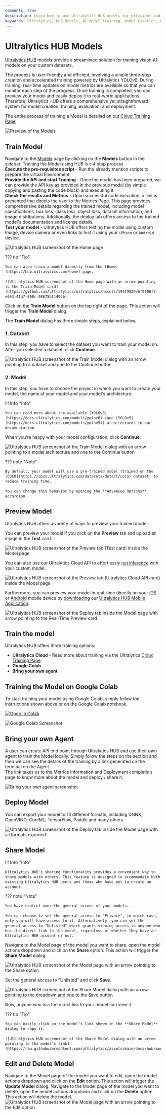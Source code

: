 ```yaml
---
comments: true
description: Learn how to use Ultralytics HUB models for efficient and user-friendly AI model training. For easy model creation, training, evaluation and deployment, follow our detailed guide.
keywords: Ultralytics, HUB Models, AI model training, model creation, model training, model evaluation, model deployment
---
```


# Ultralytics HUB Models

[Ultralytics HUB](https://hub.ultralytics.com/) models provide a streamlined solution for training vision AI models on your custom datasets.

The process is user-friendly and efficient, involving a simple three-step creation and accelerated training powered by Ultralytics YOLOv8. During training, real-time updates on model metrics are available so that you can monitor each step of the progress. Once training is completed, you can preview your model and easily deploy it to real-world applications. Therefore, Ultralytics HUB offers a comprehensive yet straightforward system for model creation, training, evaluation, and deployment.

The entire process of training a Model is detailed on our [Cloud Training Page](cloud-training.md)

![Preview of the Models](https://github.com/ultralytics/ultralytics/assets/19519529/a02e1441-f5f6-4935-ad75-ec18e425d8bd)

## Train Model

Navigate to the [Models](https://hub.ultralytics.com/models) page by clicking on the **Models** button in the sidebar.
Training the Model using HUB is a 4 step process <br />
**Execute the pre-requisites script** - Run the already mention scripts to prepare the virtual Environment.<br />
**Provide the API and start Training** - Once the model has been prepared, we can provide the API key as provided in the previous model (by simple copying and pasting the code block) and executing it.<br />
**Check the results and Metrics** - Upon successful code execution, a link is presented that directs the user to the Metrics Page. This page provides comprehensive details regarding the trained model, including model specifications, box loss, class loss, object loss, dataset information, and image distributions. Additionally, the deploy tab offers access to the trained model's documentation and license details.<br />
**Test your model** - Ultralytics HUB offers testing the model using custom Image, device camera or even links to test it using your `iPhone` or `Android` device.<br />

![Ultralytics HUB screenshot of the Home page](https://github.com/ultralytics/ultralytics/assets/19519529/61428720-aa93-4689-b209-ead7f06fa488)

??? tip "Tip"

    You can also train a model directly from the [Home](https://hub.ultralytics.com/home) page.

    ![Ultralytics HUB screenshot of the Home page with an arrow pointing to the Train Model card](https://github.com/ultralytics/ultralytics/assets/19519529/6f9f06f7-e663-4fa7-800c-98675bf1405b)

Click on the **Train Model** button on the top right of the page. This action will trigger the **Train Model** dialog.

The **Train Model** dialog has three simple steps, explained below.

### 1. Dataset

In this step, you have to select the dataset you want to train your model on. After you selected a dataset, click **Continue**.

![Ultralytics HUB screenshot of the Train Model dialog with an arrow pointing to a dataset and one to the Continue button](https://github.com/ultralytics/ultralytics/assets/19519529/7ff90f2a-c61e-472f-a573-f725a5bddc1c)

### 2. Model

In this step, you have to choose the project in which you want to create your model, the name of your model and your model's architecture.

!!! Info "Info"

    You can read more about the available [YOLOv8](https://docs.ultralytics.com/models/yolov8) (and [YOLOv5](https://docs.ultralytics.com/models/yolov5)) architectures in our documentation.

When you're happy with your model configuration, click **Continue**.

![Ultralytics HUB screenshot of the Train Model dialog with an arrow pointing to a model architecture and one to the Continue button](https://github.com/ultralytics/ultralytics/assets/19519529/a7a412b3-3e87-48de-b117-c506338f36fb)

??? note "Note"

    By default, your model will use a pre-trained model (trained on the [COCO](https://docs.ultralytics.com/datasets/detect/coco) dataset) to reduce training time.

    You can change this behavior by opening the **Advanced Options** accordion.

## Preview Model

Ultralytics HUB offers a variety of ways to preview your trained model.

You can preview your model if you click on the **Preview** tab and upload an image in the **Test** card.

![Ultralytics HUB screenshot of the Preview tab (Test card) inside the Model page](https://github.com/ultralytics/ultralytics/assets/19519529/a732d13a-8da9-40a8-9f5e-c766bec3fbe9)

You can also use our Ultralytics Cloud API to effortlessly [run inference](inference-api.md) with your custom model.

![Ultralytics HUB screenshot of the Preview tab (Ultralytics Cloud API card) inside the Model page](https://github.com/ultralytics/ultralytics/assets/19519529/77ae0f6c-d89e-433c-b404-77f71c06def5)

Furthermore, you can preview your model in real-time directly on your [iOS](https://apps.apple.com/xk/app/ultralytics/id1583935240) or [Android](https://play.google.com/store/apps/details?id=com.ultralytics.ultralytics_app) mobile device by [downloading](https://ultralytics.com/app_install) our [Ultralytics HUB Mobile Application](app/index.md).

![Ultralytics HUB screenshot of the Deploy tab inside the Model page with arrow pointing to the Real-Time Preview card](https://github.com/ultralytics/ultralytics/assets/19519529/8d711052-5ab1-43bc-bc25-a8802a24b301)

## Train the model

Ultralytics HUB offers three training options:

- **Ultralytics Cloud** - Read more about training via the Ultralytics [Cloud Training Page](cloud-training.md)
- **Google Colab**
- **Bring your own agent**

## Training the Model on Google Colab

To start training your model using Google Colab, simply follow the instructions shown above or on the Google Colab notebook.

<a href="https://colab.research.google.com/github/ultralytics/hub/blob/master/hub.ipynb" target="_blank">
    <img src="https://colab.research.google.com/assets/colab-badge.svg" alt="Open In Colab">
</a>

![Google Colab Screenshot](https://github.com/ultralytics/ultralytics/assets/19519529/f19d2e04-d33c-446b-91f9-80396e02b68f)

## Bring your own Agent

A user can create API end point through Ultralytics HUB and use their own agent to train the Model locally. Simply follow the steps on the section and then we can see the details of the training by a link generated on the terminal on the Agent. <br />
The link takes us to the Metrics Information and Deployment completion page to know more about the model and deploy / share it.

![Bring your own agent screenshot](https://github.com/ultralytics/ultralytics/assets/19519529/7d8dcd7a-19ec-4ada-87bf-1a1ba1d01ceb)

## Deploy Model

You can export your model to 13 different formats, including ONNX, OpenVINO, CoreML, TensorFlow, Paddle and many others.

![Ultralytics HUB screenshot of the Deploy tab inside the Model page with all formats exported](https://github.com/ultralytics/ultralytics/assets/19519529/083a929d-2bbd-45f8-9dec-2767949caaba)

## Share Model

!!! Info "Info"

    Ultralytics HUB's sharing functionality provides a convenient way to share models with others. This feature is designed to accommodate both existing Ultralytics HUB users and those who have yet to create an account.

??? note "Note"

    You have control over the general access of your models.

    You can choose to set the general access to "Private", in which case, only you will have access to it. Alternatively, you can set the general access to "Unlisted" which grants viewing access to anyone who has the direct link to the model, regardless of whether they have an Ultralytics HUB account or not.

Navigate to the Model page of the model you want to share, open the model actions dropdown and click on the **Share** option. This action will trigger the **Share Model** dialog.

![Ultralytics HUB screenshot of the Model page with an arrow pointing to the Share option](https://github.com/ultralytics/ultralytics/assets/19519529/ac98724e-9267-4557-a792-33073c47bbff)

Set the general access to "Unlisted" and click **Save**.

![Ultralytics HUB screenshot of the Share Model dialog with an arrow pointing to the dropdown and one to the Save button](https://github.com/ultralytics/ultralytics/assets/19519529/65afcd99-1f9e-4be8-b287-096a7c74fc0e)

Now, anyone who has the direct link to your model can view it.

??? tip "Tip"

    You can easily click on the model's link shown in the **Share Model** dialog to copy it.

    ![Ultralytics HUB screenshot of the Share Model dialog with an arrow pointing to the model's link](https://raw.githubusercontent.com/ultralytics/assets/main/docs/hub/models/hub_share_model_4.jpg)

## Edit and Delete Model

Navigate to the Model page of the model you want to edit, open the model actions dropdown and click on the **Edit** option. This action will trigger the **Update Model** dialog. Navigate to the Model page of the model you want to delete, open the model actions dropdown and click on the **Delete** option. This action will delete the model.
![Ultralytics HUB screenshot of the Model page with an arrow pointing to the Edit option](https://github.com/ultralytics/ultralytics/assets/19519529/5c2db731-45dc-4f04-ac0f-9ad600c140a1)
